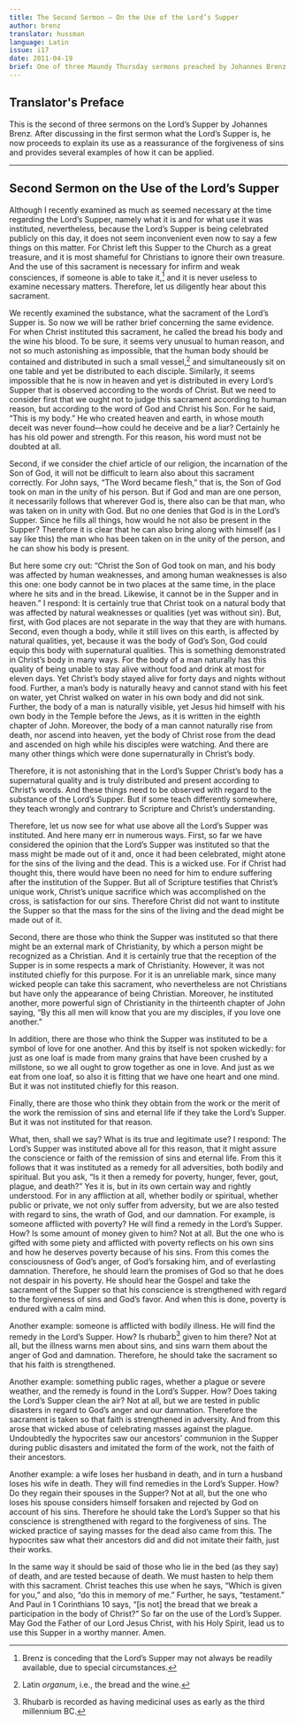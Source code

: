 ```yaml
---
title: The Second Sermon – On the Use of the Lord’s Supper
author: brenz
translator: hussman
language: Latin
issue: i17
date: 2011-04-19 
brief: One of three Maundy Thursday sermons preached by Johannes Brenz.
---
```


## Translator's Preface

This is the second of three sermons on the Lord’s Supper by Johannes Brenz. After discussing in the first sermon what the Lord’s Supper is, he now proceeds to explain its use as a reassurance of the forgiveness of sins and provides several examples of how it can be applied.

---

## Second Sermon on the Use of the Lord’s Supper
      
Although I recently examined as much as seemed necessary at the time regarding the Lord’s Supper, namely what it is and for what use it was instituted, nevertheless, because the Lord’s Supper is being celebrated publicly on this day, it does not seem inconvenient even now to say a few things on this matter. For Christ left this Supper to the Church as a great treasure, and it is most shameful for Christians to ignore their own treasure. And the use of this sacrament is necessary for infirm and weak consciences, if someone is able to take it,[^1] and it is never useless to examine necessary matters. Therefore, let us diligently hear about this sacrament.

We recently examined the substance, what the sacrament of the Lord’s Supper is. So now we will be rather brief concerning the same evidence. For when Christ instituted this sacrament, he called the bread his body and the wine his blood. To be sure, it seems very unusual to human reason, and not so much astonishing as impossible, that the human body should be contained and distributed in such a small vessel,[^2] and simultaneously sit on one table and yet be distributed to each disciple. Similarly, it seems impossible that he is now in heaven and yet is distributed in every Lord’s Supper that is observed according to the words of Christ. But we need to consider first that we ought not to judge this sacrament according to human reason, but according to the word of God and Christ his Son. For he said, “This is my body.” He who created heaven and earth, in whose mouth deceit was never found––how could he deceive and be a liar? Certainly he has his old power and strength. For this reason, his word must not be doubted at all. 

Second, if we consider the chief article of our religion, the incarnation of the Son of God, it will not be difficult to learn also about this sacrament correctly. For John says, “The Word became flesh,” that is, the Son of God took on man in the unity of his person. But if God and man are one person, it necessarily follows that wherever God is, there also can be that man, who was taken on in unity with God. But no one denies that God is in the Lord’s Supper. Since he fills all things, how would he not also be present in the Supper? Therefore it is clear that he can also bring along with himself (as I say like this) the man who has been taken on in the unity of the person, and he can show his body is present. 

But here some cry out: “Christ the Son of God took on man, and his body was affected by human weaknesses, and among human weaknesses is also this one: one body cannot be in two places at the same time, in the place where he sits and in the bread. Likewise, it cannot be in the Supper and in heaven.” I respond: It is certainly true that Christ took on a natural body that was affected by natural weaknesses or qualities (yet was without sin). But, first, with God places are not separate in the way that they are with humans. Second, even though a body, while it still lives on this earth, is affected by natural qualities, yet, because it was the body of God’s Son, God could equip this body with supernatural qualities. This is something demonstrated in Christ’s body in many ways. For the body of a man naturally has this quality of being unable to stay alive without food and drink at most for eleven days. Yet Christ’s body stayed alive for forty days and nights without food. Further, a man’s body is naturally heavy and cannot stand with his feet on water, yet Christ walked on water in his own body and did not sink. Further, the body of a man is naturally visible, yet Jesus hid himself with his own body in the Temple before the Jews, as it is written in the eighth chapter of John. Moreover, the body of a man cannot naturally rise from death, nor ascend into heaven, yet the body of Christ rose from the dead and ascended on high while his disciples were watching. And there are many other things which were done supernaturally in Christ’s body. 

Therefore, it is not astonishing that in the Lord’s Supper Christ’s body has a supernatural quality and is truly distributed and present according to Christ’s words. And these things need to be observed with regard to the substance of the Lord’s Supper. But if some teach differently somewhere, they teach wrongly and contrary to Scripture and Christ’s understanding. 

Therefore, let us now see for what use above all the Lord’s Supper was instituted. And here many err in numerous ways. First, so far we have considered the opinion that the Lord’s Supper was instituted so that the mass might be made out of it and, once it had been celebrated, might atone for the sins of the living and the dead. This is a wicked use. For if Christ had thought this, there would have been no need for him to endure suffering after the institution of the Supper. But all of Scripture testifies that Christ’s unique work, Christ’s unique sacrifice which was accomplished on the cross, is satisfaction for our sins. Therefore Christ did not want to institute the Supper so that the mass for the sins of the living and the dead might be made out of it. 

Second, there are those who think the Supper was instituted so that there might be an external mark of Christianity, by which a person might be recognized as a Christian. And it is certainly true that the reception of the Supper is in some respects a mark of Christianity. However, it was not instituted chiefly for this purpose. For it is an unreliable mark, since many wicked people can take this sacrament, who nevertheless are not Christians but have only the appearance of being Christian. Moreover, he instituted another, more powerful sign of Christianity in the thirteenth chapter of John saying, “By this all men will know that you are my disciples, if you love one another.” 

In addition, there are those who think the Supper was instituted to be a symbol of love for one another. And this by itself is not spoken wickedly: for just as one loaf is made from many grains that have been crushed by a millstone, so we all ought to grow together as one in love. And just as we eat from one loaf, so also it is fitting that we have one heart and one mind. But it was not instituted chiefly for this reason. 

Finally, there are those who think they obtain from the work or the merit of the work the remission of sins and eternal life if they take the Lord’s Supper. But it was not instituted for that reason. 

What, then, shall we say? What is its true and legitimate use? I respond: The Lord’s Supper was instituted above all for this reason, that it might assure the conscience or faith of the remission of sins and eternal life. From this it follows that it was instituted as a remedy for all adversities, both bodily and spiritual. But you ask, “Is it then a remedy for poverty, hunger, fever, gout, plague, and death?” Yes it is, but in its own certain way and rightly understood. For in any affliction at all, whether bodily or spiritual, whether public or private, we not only suffer from adversity, but we are also tested with regard to sins, the wrath of God, and our damnation. For example, is someone afflicted with poverty? He will find a remedy in the Lord’s Supper. How? Is some amount of money given to him? Not at all. But the one who is gifted with some piety and afflicted with poverty reflects on his own sins and how he deserves poverty because of his sins. From this comes the consciousness of God’s anger, of God’s forsaking him, and of everlasting damnation. Therefore, he should learn the promises of God so that he does not despair in his poverty. He should hear the Gospel and take the sacrament of the Supper so that his conscience is strengthened with regard to the forgiveness of sins and God’s favor. And when this is done, poverty is endured with a calm mind. 

Another example: someone is afflicted with bodily illness. He will find the remedy in the Lord’s Supper. How? Is rhubarb[^3] given to him there? Not at all, but the illness warns men about sins, and sins warn them about the anger of God and damnation. Therefore, he should take the sacrament so that his faith is strengthened. 

Another example: something public rages, whether a plague or severe weather, and the remedy is found in the Lord’s Supper. How? Does taking the Lord’s Supper clean the air? Not at all, but we are tested in public disasters in regard to God’s anger and our damnation. Therefore the sacrament is taken so that faith is strengthened in adversity. And from this arose that wicked abuse of celebrating masses against the plague. Undoubtedly the hypocrites saw our ancestors’ communion in the Supper during public disasters and imitated the form of the work, not the faith of their ancestors. 

Another example: a wife loses her husband in death, and in turn a husband loses his wife in death. They will find remedies in the Lord’s Supper. How? Do they regain their spouses in the Supper? Not at all, but the one who loses his spouse considers himself forsaken and rejected by God on account of his sins. Therefore he should take the Lord’s Supper so that his conscience is strengthened with regard to the forgiveness of sins. The wicked practice of saying masses for the dead also came from this. The hypocrites saw what their ancestors did and did not imitate their faith, just their works. 

In the same way it should be said of those who lie in the bed (as they say) of death, and are tested because of death. We must hasten to help them with this sacrament. Christ teaches this use when he says, “Which is given for you,” and also, “do this in memory of me.” Further, he says, “testament.” And Paul in 1 Corinthians 10 says, “[is not] the bread that we break a participation in the body of Christ?” So far on the use of the Lord’s Supper. May God the Father of our Lord Jesus Christ, with his Holy Spirit, lead us to use this Supper in a worthy manner. Amen.

[^1]: Brenz is conceding that the Lord’s Supper may not always be readily available, due to special circumstances.

[^2]: Latin *organum*, i.e., the bread and the wine.

[^3]: Rhubarb is recorded as having medicinal uses as early as the third millennium BC.